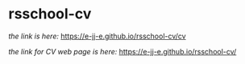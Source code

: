 # rsschool-cv

*the link is here:*   https://e-jj-e.github.io/rsschool-cv/cv

*the link for CV web page is here:* https://e-jj-e.github.io/rsschool-cv/
